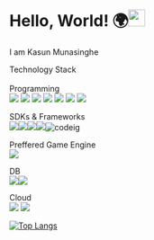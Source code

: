 
# Hello, World! 🌍<img src="https://raw.githubusercontent.com/MartinHeinz/MartinHeinz/master/wave.gif" width="30px">

I am Kasun Munasinghe

Technology Stack 
<br/>
<br/>
Programming<br>
<img src="https://img.shields.io/badge/C%23-239120?style=for-the-badge&logo=c-sharp&logoColor=white">
<img src="https://img.shields.io/badge/Python-3776AB?style=for-the-badge&logo=python&logoColor=white">
<img src="https://img.shields.io/badge/HTML5-E34F26?style=for-the-badge&logo=html5&logoColor=white">
<img src="https://img.shields.io/badge/JavaScript-F7DF1E?style=for-the-badge&logo=javascript&logoColor=black">
<img src="https://img.shields.io/badge/CSS3-1572B6?style=for-the-badge&logo=css3&logoColor=white">
<img src="https://img.shields.io/badge/C%2B%2B-00599C?style=for-the-badge&logo=c%2B%2B&logoColor=whit">
<img src="https://img.shields.io/badge/Dart-0175C2?style=for-the-badge&logo=dart&logoColor=whit">

SDKs & Frameworks<br>
<img src="https://img.shields.io/badge/.NET-5C2D91?style=for-the-badge&logo=.net&logoColor=white"><img src="https://img.shields.io/badge/Flutter-02569B?style=for-the-badge&logo=flutter&logoColor=white"><img src="https://img.shields.io/badge/Flask-000000?style=for-the-badge&logo=flask&logoColor=white"><img src="https://img.shields.io/badge/Bootstrap-563D7C?style=for-the-badge&logo=bootstrap&logoColor=whit"><img src="https://img.shields.io/badge/Codeigniter-EF4223?style=for-the-badge&amp;logo=codeigniter&amp;logoColor=white" alt="codeig">


Preffered Game Engine<br>
<img src="https://img.shields.io/badge/Unity-100000?style=for-the-badge&logo=unity&logoColor=white">

DB<br>
<img src="https://img.shields.io/badge/MySQL-00000F?style=for-the-badge&logo=mysql&logoColor=white"><img src="https://img.shields.io/badge/Microsoft_SQL_Server-CC2927?style=for-the-badge&logo=microsoft-sql-server&logoColor=white">

Cloud<br>
<img src="https://img.shields.io/badge/Microsoft_Azure-0089D6?style=for-the-badge&logo=microsoft-azure&logoColor=white">
<img src="https://img.shields.io/badge/Google_Cloud-4285F4?style=for-the-badge&logo=google-cloud&logoColor=white">




[1.2]: http://i.imgur.com/wWzX9uB.png (twitter icon without padding)
[2.2]: https://raw.githubusercontent.com/MartinHeinz/MartinHeinz/master/linkedin-3-16.png (LinkedIn icon without padding)



<a href="https://github-readme-stats.vercel.app/api/top-langs/?username=kuMunasinghe&theme=blue-green">
 

[![Top Langs](https://github-readme-stats.vercel.app/api/top-langs/?username=kuMunasinghe&langs_count=10)](https://github.com/anuraghazra/github-readme-stats)
